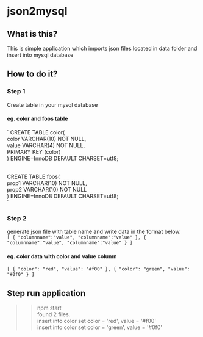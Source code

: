 # json2mysql

## What is this?

This is simple application which imports json files located in data folder and insert into mysql database

## How to do it?

### Step 1 
Create table in your mysql database

#### eg. color and foos table
`
CREATE TABLE color(<br>
color VARCHAR(10) NOT NULL,<br>
value VARCHAR(4) NOT NULL,<br>
 PRIMARY KEY (color)<br>
) ENGINE=InnoDB DEFAULT CHARSET=utf8;<br>
<br>

CREATE TABLE foos(<br>
prop1 VARCHAR(10) NOT NULL,<br>
prop2 VARCHAR(10) NOT NULL<br>
) ENGINE=InnoDB DEFAULT CHARSET=utf8;<br>
`

### Step 2
generate json file with table name and write data in the format below.<br>
`
[
 {
  "columnname":"value",
  "columnname":"value"
 },
 {
  "columnname":"value",
  "columnname":"value"
 }
]
`
#### eg. color data with color and value column<br>
`
[
	{
		"color": "red",
		"value": "#f00"
	},
	{
		"color": "green",
		"value": "#0f0"
	}
]
`
## Step run application 
>> npm start<br>
found 2 files. <br>
insert into color set color = 'red', value = '#f00'<br>
insert into color set color = 'green', value = '#0f0'<br>

